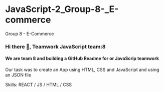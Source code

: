 # JavaScript-2_Group-8-_E-commerce
Group 8 - E-Commerce 

### Hi there 👋, Teamwork JavaScript team:8 
#### We are team 8 and building a GitHub Readme for or JavaScrip teamwork
Our task was to create an App using HTML, CSS and JavaScript and using an JSON file

Skills:  REACT / JS / HTML / CSS








